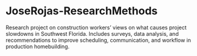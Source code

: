 # JoseRojas-ResearchMethods
Research project on construction workers’ views on what causes project slowdowns in Southwest Florida. Includes surveys, data analysis, and recommendations to improve scheduling, communication, and workflow in production homebuilding.
